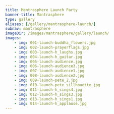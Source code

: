 ```yaml
---
title: Mantrasphere Launch Party
banner-title: Mantrasphere
type: gallery
aliases: [/gallery/mantrasphere-launch/]
subnav: mantrasphere 
imageDir: /images/mantrasphere/gallery/launch/
images:
    - img: 001-launch-buddha_flowers.jpg
    - img: 002-launch-prayerflags.jpg
    - img: 003-launch-h_laughs.jpg
    - img: 004-launch-h_guitar.jpg
    - img: 005-launch-audience.jpg
    - img: 006-launch-audience3.jpg
    - img: 007-launch-audience1.jpg
    - img: 008-launch-audience2.jpg
    - img: 009-launch-pete_2.jpg
    - img: 010-launch-pete_sillhouette.jpg
    - img: 011-launch-h_sings4.jpg
    - img: 012-launch-h_sings3.jpg
    - img: 013-launch-h_sings1.jpg
    - img: 014-launch-h_applause.jpg
---
```


